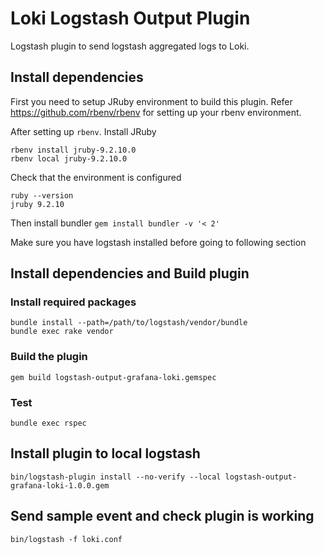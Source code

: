# Loki Logstash Output Plugin
Logstash plugin to send logstash aggregated logs to Loki.


## Install dependencies
First you need to setup JRuby environment to build this plugin. Refer https://github.com/rbenv/rbenv for setting up your rbenv environment.

After setting up `rbenv`. Install JRuby
```
rbenv install jruby-9.2.10.0
rbenv local jruby-9.2.10.0
```
Check that the environment is configured
```
ruby --version
jruby 9.2.10
```

Then install bundler
`gem install bundler -v '< 2'`

Make sure you have logstash installed before going to following section

## Install dependencies and Build plugin

### Install required packages
```
bundle install --path=/path/to/logstash/vendor/bundle
bundle exec rake vendor
```

### Build the plugin
`gem build logstash-output-grafana-loki.gemspec`

### Test
`bundle exec rspec`

## Install plugin to local logstash
`bin/logstash-plugin install --no-verify --local logstash-output-grafana-loki-1.0.0.gem`

## Send sample event and check plugin is working
`bin/logstash -f loki.conf`